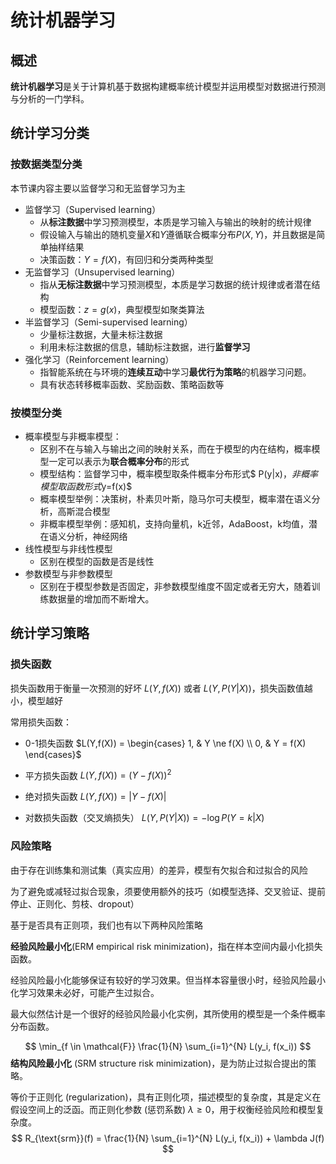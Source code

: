 # 统计机器学习

## 概述

**统计机器学习**是关于计算机基于数据构建概率统计模型并运用模型对数据进行预测与分析的一门学科。



## 统计学习分类

### 按数据类型分类

本节课内容主要以监督学习和无监督学习为主

- 监督学习（Supervised learning）
	- 从**标注数据**中学习预测模型，本质是学习输入与输出的映射的统计规律
	- 假设输入与输出的随机变量$X$和$Y$遵循联合概率分布$P(X,Y)$，并且数据是简单抽样结果
	- 决策函数：$Y=f(X)$，有回归和分类两种类型
- 无监督学习（Unsupervised learning）
	- 指从**无标注数据**中学习预测模型，本质是学习数据的统计规律或者潜在结构
	- 模型函数：$z=g(x)$，典型模型如聚类算法
- 半监督学习（Semi-supervised learning）
	- 少量标注数据，大量未标注数据
	- 利用未标注数据的信息，辅助标注数据，进行**监督学习**
- 强化学习（Reinforcement learning）
	- 指智能系统在与环境的**连续互动**中学习**最优行为策略**的机器学习问题。
	- 具有状态转移概率函数、奖励函数、策略函数等

### 按模型分类

- 概率模型与非概率模型：
	- 区别不在与输入与输出之间的映射关系，而在于模型的内在结构，概率模型一定可以表示为**联合概率分布**的形式
	- 模型结构：监督学习中，概率模型取条件概率分布形式$ P(y|x)$， 非概率模型取函数形式$y=f(x)$
	- 概率模型举例：决策树，朴素贝叶斯，隐马尔可夫模型，概率潜在语义分析，高斯混合模型
	- 非概率模型举例：感知机，支持向量机，k近邻，AdaBoost，k均值，潜在语义分析，神经网络
- 线性模型与非线性模型
	- 区别在模型的函数是否是线性
- 参数模型与非参数模型
	- 区别在于模型参数是否固定，非参数模型维度不固定或者无穷大，随着训练数据量的增加而不断增大。



## 统计学习策略

### 损失函数

损失函数用于衡量一次预测的好坏 $L(Y, f(X))$ 或者 $L(Y, P(Y|X))$，损失函数值越小，模型越好

常用损失函数：

- 0-1损失函数 $L(Y,f(X)) = \begin{cases} 1, & Y \ne f(X) \\ 0, & Y = f(X) \end{cases}$

- 平方损失函数 $L(Y,f(X)) = (Y - f(X))^2$

- 绝对损失函数 $L(Y,f(X)) = |Y - f(X)|$

- 对数损失函数（交叉熵损失） $L(Y,P(Y|X)) = -\log P(Y=k|X)$

### 风险策略

由于存在训练集和测试集（真实应用）的差异，模型有欠拟合和过拟合的风险

为了避免或减轻过拟合现象，须要使用额外的技巧（如模型选择、交叉验证、提前停止、正则化、剪枝、dropout）

基于是否具有正则项，我们也有以下两种风险策略

**经验风险最小化**(ERM empirical risk minimization)，指在样本空间内最小化损失函数。

经验风险最小化能够保证有较好的学习效果。但当样本容量很小时，经验风险最小化学习效果未必好，可能产生过拟合。

最大似然估计是一个很好的经验风险最小化实例，其所使用的模型是一个条件概率分布函数。

$$
\min_{f \in \mathcal{F}} \frac{1}{N} \sum_{i=1}^{N} L(y_i, f(x_i))
$$
**结构风险最小化** (SRM structure risk minimization)，是为防止过拟合提出的策略。

等价于正则化 (regularization)，具有正则化项，描述模型的复杂度，其是定义在假设空间上的泛函。而正则化参数 (惩罚系数) $\lambda \ge 0$，用于权衡经验风险和模型复杂度。
$$
R_{\text{srm}}(f) = \frac{1}{N} \sum_{i=1}^{N} L(y_i, f(x_i)) + \lambda J(f)
$$